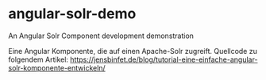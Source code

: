 # angular-solr-demo
An Angular Solr Component development demonstration

Eine Angular Komponente, die auf einen Apache-Solr zugreift.
Quellcode zu folgendem Artikel:
https://jensbinfet.de/blog/tutorial-eine-einfache-angular-solr-komponente-entwickeln/
